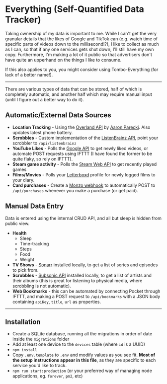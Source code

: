 # Everything (Self-Quantified Data Tracker)

Taking ownership of my data is important to me. While I can't get the very
granular details that the likes of Google and TikTok can (e.g. watch time of
specific parts of videos down to the millisecond⁉), I like to collect as much as
I can, so that if any one services gets shut down, I'll still have my own copy.
Furthermore, I'm making a lot of it public so that advertisers don't have quite
an upperhand on the things I like to consume.

If this also applies to you, you might consider using Tombo-Everything (for lack
of a better name!).

---

There are various types of data that can be stored, half of which is completely
automatic, and another half which may require manual input (until I figure out a
better way to do it).

## Automatic/External Data Sources

* **Location Tracking** - Using the
  [Overland API](https://github.com/aaronpk/Overland-iOS#api) by
  [Aaron Parecki](https://aaronparecki.com/). Also updates latest phone battery.
* **Scrobbles** - Custom implementation of the
  [ListenBrainz API](https://listenbrainz-server.readthedocs.io/en/latest/dev/api.html), point your scrobbler to `/api/listenbrainz`
* **YouTube Likes** - Polls the
  [Google API](https://developers.google.com/youtube/v3/) to get newly liked
  videos, or automate POST requests using IFTTT (I have found the former to be
  quite flaky, so rely on IFTTT).
* **Steam game activity** - Polls the
  [Steam Web API](https://developer.valvesoftware.com/wiki/Steam_Web_API) to get
  recently played games
* **Films/Movies** - Polls your [Letterboxd](https://letterboxd.com) profile for
  newly logged films to your diary.
* **Card purchases** - Create a
  [Monzo webhook](https://docs.monzo.com/#webhooks) to automatically POST to
  `/api/purchases` whenever you make a purchase (or get paid).

## Manual Data Entry

Data is entered using the internal CRUD API, and all but sleep is hidden from
public view.

* **Health**
  * Sleep
  * Time-tracking
  * Steps
  * Food
  * Weight
* **TV Shows** - [Sonarr](https://sonarr.tv/) installed locally, to get a list
  of series and episodes to pick from.
* **Scrobbles** - [Subsonic API](http://www.subsonic.org/pages/api.jsp)
  installed locally, to get a list of artists and their albums (this is great
  for listening to physical media, where scrobbling is not automatic).
* **Web Bookmarks** - this can be automated by connecting Pocket through IFTTT,
  and making a POST request to `/api/bookmarks` with a JSON body containing
  `apiKey`, `title`, `url` as properties.

---

## Installation

* Create a SQLite database, running all the migrations in order of date inside
  the `migrations` folder
* Add at least one device to the `devices` table (where `id` is a UUID)
* `npm install`
* Copy `.env.template` to `.env` and modify values as you see fit. **Most of the
  setup instructions appear in this file**, as they are specific to each service
  you'd like to track.
* `npm run start:production` (or your preferred way of managing node 
  applications, eg. `forever`, `pm2`, etc)
